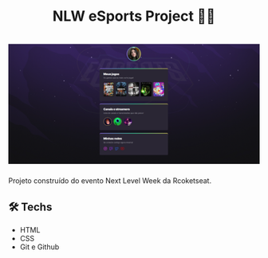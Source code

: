 <h1 align="center">NLW eSports Project 🚀💜</h1>

<h1 align="center">
  <img src="screenshot.png">
</h1>

Projeto construído do evento Next Level Week da Rcoketseat.

## 🛠️ Techs

- HTML
- CSS
- Git e Github

